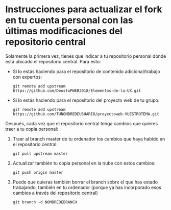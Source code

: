 # Instrucciones para actualizar el fork en tu cuenta personal con las últimas modificaciones del repositorio central

Solamente la primera vez, tienes que indicar a tu repositorio personal dónde está ubicado el repositorio central. Para esto:

- Si lo estás haciendo para el repositorio de contenido adicional/trabajo con expertos:
    ```
    git remote add upstream https://github.com/DeustoPWEB2018/Elementos-de-la-UX.git
    ```

- Si lo estás haciendo para el repositorio del proyecto web de tu grupo:
    ```
    git remote add upstream https://github.com/TUNOMBREDEUSUARIO/proyectoweb-VUESTROTEMA.git
    ```

Después, cada vez que el repositorio central tenga cambios que quieres traer a tu copia personal:

1. Traer al branch master de tu ordenador los cambios que haya habido en el repositorio central:
    ```
    git pull upstream master
    ```

2. Actualizar también tu copia personal en la nube con estos cambios:
    ```
    git push origin master
    ```
    
3. Puede que quieras también borrar el branch sobre el que has estado trabajando, también en tu ordenador (porque ya has incorporado esos cambios a través del repositorio central)
    ```
    git branch -d NOMBREDEBRANCH
    ```